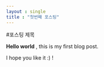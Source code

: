 ```yaml
---
layout : single
title : "첫번째 포스팅"
---
```


#포스팅 제목

**Hello world** , this is my first blog post.

I hope you like it :) ! 
